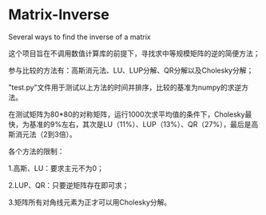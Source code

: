 # Matrix-Inverse
Several ways to find the inverse of a matrix

这个项目旨在不调用数值计算库的前提下，寻找求中等规模矩阵的逆的简便方法；

参与比较的方法有：高斯消元法、LU、LUP分解、QR分解以及Cholesky分解；

"test.py"文件用于测试以上方法的时间并排序，比较的基准为numpy的求逆方法。


在测试矩阵为80*80的对称矩阵，运行1000次求平均值的条件下，Cholesky最快，为基准的9%左右，其次是LU（11%）、LUP（13%）、QR（27%），最后是高斯消元法（2到3倍）。



各个方法的限制：

1.高斯、LU：要求主元不为0；

2.LUP、QR：只要逆矩阵存在即可求；

3.矩阵所有对角线元素为正才可以用Cholesky分解。
